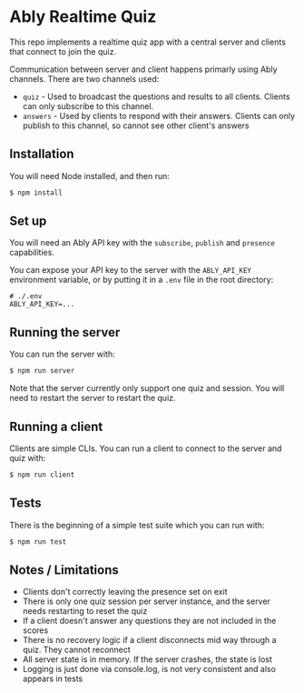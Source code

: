# Ably Realtime Quiz

This repo implements a realtime quiz app with a central server and clients that connect to join the quiz.

Communication between server and client happens primarly using Ably channels. There are two channels used:
* `quiz` - Used to broadcast the questions and results to all clients. Clients can only subscribe to this channel.
* `answers` - Used by clients to respond with their answers. Clients can only publish to this channel, so cannot see other client's answers

## Installation

You will need Node installed, and then run:

```bash
$ npm install
```

## Set up

You will need an Ably API key with the `subscribe`, `publish` and `presence` capabilities.

You can expose your API key to the server with the `ABLY_API_KEY` environment variable, or by putting it in a `.env` file in the root directory:

```
# ./.env
ABLY_API_KEY=...
```

## Running the server

You can run the server with:

```sh
$ npm run server
```

Note that the server currently only support one quiz and session. You will need to restart the server to restart the quiz.

## Running a client

Clients are simple CLIs. You can run a client to connect to the server and quiz with:

```sh
$ npm run client
```

## Tests

There is the beginning of a simple test suite which you can run with:

```sh
$ npm run test
```

## Notes / Limitations

- Clients don't correctly leaving the presence set on exit
- There is only one quiz session per server instance, and the server needs restarting to reset the quiz
- If a client doesn't answer any questions they are not included in the scores
- There is no recovery logic if a client disconnects mid way through a quiz. They cannot reconnect
- All server state is in memory. If the server crashes, the state is lost
- Logging is just done via console.log, is not very consistent and also appears in tests

